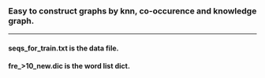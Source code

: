 ### Easy to construct graphs by knn, co-occurence and knowledge graph.
----
#### seqs_for_train.txt is the data file.   
#### fre_>10_new.dic is the word list dict.
